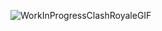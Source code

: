 ![WorkInProgressClashRoyaleGIF](https://user-images.githubusercontent.com/84561537/221571813-4a9d05b4-d372-449e-9258-d9bd4a62587d.gif)
